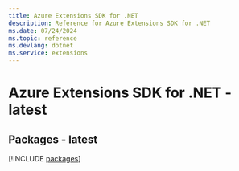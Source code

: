 ```yaml
---
title: Azure Extensions SDK for .NET
description: Reference for Azure Extensions SDK for .NET
ms.date: 07/24/2024
ms.topic: reference
ms.devlang: dotnet
ms.service: extensions
---
```

# Azure Extensions SDK for .NET - latest
## Packages - latest
[!INCLUDE [packages](extensions-index.md)]